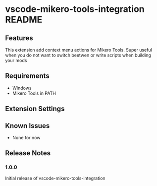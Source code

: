 # vscode-mikero-tools-integration README

## Features

This extension add context menu actions for Mikero Tools. Super useful when you do not want to switch beetwen or write scripts when building your mods

## Requirements

* Windows
* Mikero Tools in PATH

## Extension Settings

## Known Issues

* None for now

## Release Notes

### 1.0.0

Initial release of vscode-mikero-tools-integration